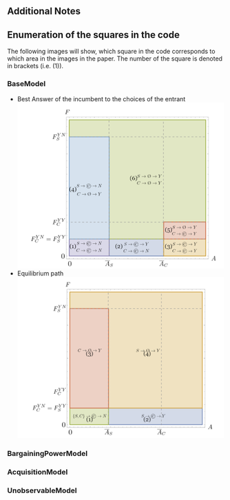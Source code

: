 ## Additional Notes

## Enumeration of the squares in the code

The following images will show, which square in the code corresponds to which area in the images in the paper.
The number of the square is denoted in brackets (i.e. (1)).

### BaseModel
- Best Answer of the incumbent to the choices of the entrant
![](plots-best_base.png)
- Equilibrium path
![](plots-eq_base.png)

### BargainingPowerModel


### AcquisitionModel


### UnobservableModel

